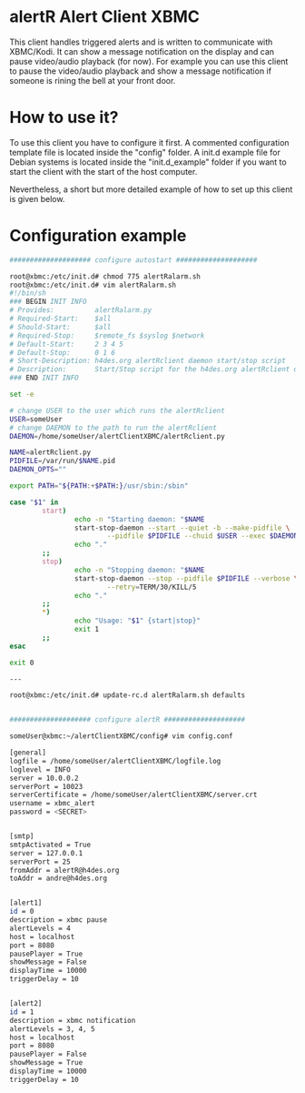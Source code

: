 alertR Alert Client XBMC
======

This client handles triggered alerts and is written to communicate with XBMC/Kodi. It can show a message notification on the display and can pause video/audio playback (for now). For example you can use this client to pause the video/audio playback and show a message notification if someone is rining the bell at your front door.


How to use it?
======

To use this client you have to configure it first. A commented configuration template file is located inside the "config" folder. A init.d example file for Debian systems is located inside the "init.d_example" folder if you want to start the client with the start of the host computer.

Nevertheless, a short but more detailed example of how to set up this client is given below.


Configuration example
======

```bash
#################### configure autostart ####################

root@xbmc:/etc/init.d# chmod 775 alertRalarm.sh 
root@xbmc:/etc/init.d# vim alertRalarm.sh 
#!/bin/sh
### BEGIN INIT INFO
# Provides:          alertRalarm.py
# Required-Start:    $all
# Should-Start:      $all
# Required-Stop:     $remote_fs $syslog $network
# Default-Start:     2 3 4 5
# Default-Stop:      0 1 6
# Short-Description: h4des.org alertRclient daemon start/stop script
# Description:       Start/Stop script for the h4des.org alertRclient daemon
### END INIT INFO

set -e

# change USER to the user which runs the alertRclient
USER=someUser
# change DAEMON to the path to run the alertRclient
DAEMON=/home/someUser/alertClientXBMC/alertRclient.py

NAME=alertRclient.py
PIDFILE=/var/run/$NAME.pid
DAEMON_OPTS=""

export PATH="${PATH:+$PATH:}/usr/sbin:/sbin"

case "$1" in
        start)
                echo -n "Starting daemon: "$NAME
                start-stop-daemon --start --quiet -b --make-pidfile \
                        --pidfile $PIDFILE --chuid $USER --exec $DAEMON -- $DAEMON_OPTS
                echo "."
        ;;
        stop)
                echo -n "Stopping daemon: "$NAME
                start-stop-daemon --stop --pidfile $PIDFILE --verbose \
                        --retry=TERM/30/KILL/5
                echo "."
        ;;
        *)
                echo "Usage: "$1" {start|stop}"
                exit 1
        ;;
esac

exit 0

---

root@xbmc:/etc/init.d# update-rc.d alertRalarm.sh defaults


#################### configure alertR ####################

someUser@xbmc:~/alertClientXBMC/config# vim config.conf

[general]
logfile = /home/someUser/alertClientXBMC/logfile.log
loglevel = INFO
server = 10.0.0.2
serverPort = 10023
serverCertificate = /home/someUser/alertClientXBMC/server.crt
username = xbmc_alert
password = <SECRET>


[smtp]
smtpActivated = True
server = 127.0.0.1
serverPort = 25
fromAddr = alertR@h4des.org
toAddr = andre@h4des.org


[alert1]
id = 0
description = xbmc pause
alertLevels = 4
host = localhost
port = 8080
pausePlayer = True
showMessage = False
displayTime = 10000
triggerDelay = 10


[alert2]
id = 1
description = xbmc notification
alertLevels = 3, 4, 5
host = localhost
port = 8080
pausePlayer = False
showMessage = True
displayTime = 10000
triggerDelay = 10
```